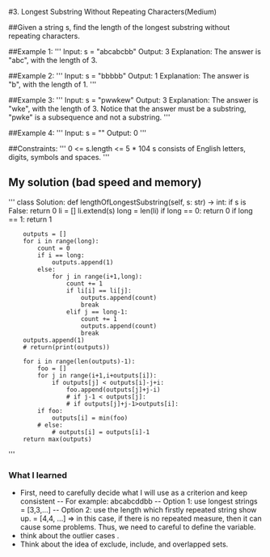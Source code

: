 #3. Longest Substring Without Repeating Characters(Medium)

##Given a string s, find the length of the longest substring without repeating characters.

 

##Example 1:
'''
Input: s = "abcabcbb"
Output: 3
Explanation: The answer is "abc", with the length of 3.

##Example 2:
'''
Input: s = "bbbbb"
Output: 1
Explanation: The answer is "b", with the length of 1.
'''

##Example 3:
'''
Input: s = "pwwkew"
Output: 3
Explanation: The answer is "wke", with the length of 3.
Notice that the answer must be a substring, "pwke" is a subsequence and not a substring.
'''

##Example 4:
'''
Input: s = ""
Output: 0
'''

##Constraints:
'''
0 <= s.length <= 5 * 104
s consists of English letters, digits, symbols and spaces.
'''

## My solution (bad speed and memory)
'''
class Solution:
    def lengthOfLongestSubstring(self, s: str) -> int:
        if s is False:
            return 0
        li = []
        li.extend(s)
        long = len(li)
        if long == 0:
            return 0
        if long == 1:
            return 1
        
        outputs = []
        for i in range(long):
            count = 0
            if i == long:
                outputs.append(1)
            else:
                for j in range(i+1,long):
                    count += 1
                    if li[i] == li[j]:
                        outputs.append(count)
                        break
                    elif j == long-1:
                        count += 1
                        outputs.append(count)
                        break
        outputs.append(1)
        # return(print(outputs))
 
        for i in range(len(outputs)-1):
            foo = []
            for j in range(i+1,i+outputs[i]):
                if outputs[j] < outputs[i]-j+i:
                    foo.append(outputs[j]+j-i)
                    # if j-1 < outputs[j]:
                    # if outputs[j]+j-1>outputs[i]:
            if foo:
                outputs[i] = min(foo)
            # else:
                # outputs[i] = outputs[i]-1
        return max(outputs)
'''


### What I learned
- First, need to carefully decide what I will use as a criterion and keep consistent
-- For example: abcabcddbb
-- Option 1: use longest strings = [3,3,...] 
-- Option 2: use the length which firstly repeated string show up. = [4,4, ...] => in this case, if there is no repeated measure, then it can cause some problems. Thus, we need to careful to define the variable.
- think about the outlier cases .
- Think about the idea of exclude, include, and overlapped sets.
